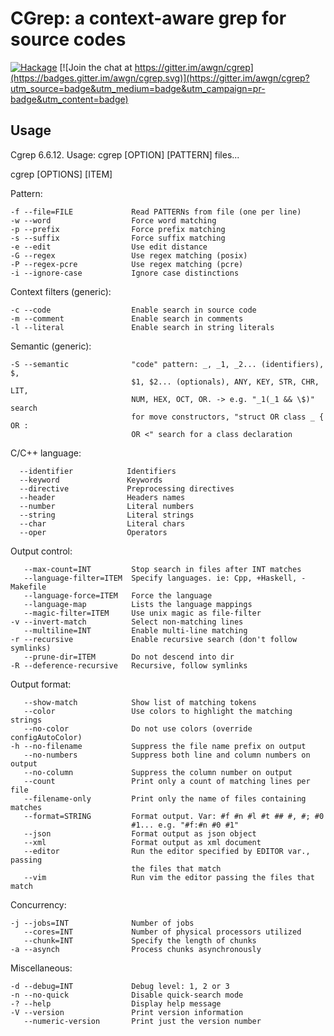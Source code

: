 CGrep: a context-aware grep for source codes 
============================================

[![Hackage](https://img.shields.io/hackage/v/cgrep.svg?style=flat)](https://hackage.haskell.org/package/cgrep) 
[![Join the chat at https://gitter.im/awgn/cgrep](https://badges.gitter.im/awgn/cgrep.svg)](https://gitter.im/awgn/cgrep?utm_source=badge&utm_medium=badge&utm_campaign=pr-badge&utm_content=badge)

Usage
-----

Cgrep 6.6.12. Usage: cgrep [OPTION] [PATTERN] files...

cgrep [OPTIONS] [ITEM]


Pattern:

    -f --file=FILE             Read PATTERNs from file (one per line)
    -w --word                  Force word matching
    -p --prefix                Force prefix matching
    -s --suffix                Force suffix matching
    -e --edit                  Use edit distance
    -G --regex                 Use regex matching (posix)
    -P --regex-pcre            Use regex matching (pcre)
    -i --ignore-case           Ignore case distinctions


Context filters (generic):
    
    -c --code                  Enable search in source code
    -m --comment               Enable search in comments
    -l --literal               Enable search in string literals


Semantic (generic):

    -S --semantic              "code" pattern: _, _1, _2... (identifiers), $,
                               $1, $2... (optionals), ANY, KEY, STR, CHR, LIT,
                               NUM, HEX, OCT, OR. -> e.g. "_1(_1 && \$)" search
                               for move constructors, "struct OR class _ { OR :
                               OR <" search for a class declaration


C/C++ language:

      --identifier            Identifiers
      --keyword               Keywords
      --directive             Preprocessing directives
      --header                Headers names
      --number                Literal numbers
      --string                Literal strings
      --char                  Literal chars
      --oper                  Operators


Output control:

       --max-count=INT         Stop search in files after INT matches
       --language-filter=ITEM  Specify languages. ie: Cpp, +Haskell, -Makefile
       --language-force=ITEM   Force the language
       --language-map          Lists the language mappings
       --magic-filter=ITEM     Use unix magic as file-filter
    -v --invert-match          Select non-matching lines
       --multiline=INT         Enable multi-line matching
    -r --recursive             Enable recursive search (don't follow symlinks)
       --prune-dir=ITEM        Do not descend into dir
    -R --deference-recursive   Recursive, follow symlinks


Output format:

       --show-match            Show list of matching tokens
       --color                 Use colors to highlight the matching strings
       --no-color              Do not use colors (override configAutoColor)
    -h --no-filename           Suppress the file name prefix on output
       --no-numbers            Suppress both line and column numbers on output
       --no-column             Suppress the column number on output
       --count                 Print only a count of matching lines per file
       --filename-only         Print only the name of files containing matches
       --format=STRING         Format output. Var: #f #n #l #t ## #, #; #0
                               #1... e.g. "#f:#n #0 #1"
       --json                  Format output as json object
       --xml                   Format output as xml document
       --editor                Run the editor specified by EDITOR var., passing
                               the files that match
       --vim                   Run vim the editor passing the files that match


Concurrency:

    -j --jobs=INT              Number of jobs
       --cores=INT             Number of physical processors utilized
       --chunk=INT             Specify the length of chunks
    -a --asynch                Process chunks asynchronously


Miscellaneous:

    -d --debug=INT             Debug level: 1, 2 or 3
    -n --no-quick              Disable quick-search mode
    -? --help                  Display help message
    -V --version               Print version information
       --numeric-version       Print just the version number
